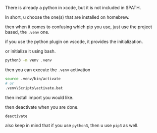 There is already a python in xcode, but it is not included in $PATH.  

In short, u choose the one(s) that are installed on homebrew.  

then when it comes to confusing which pip you use, just use the project based, the `.venv` one.  

if you use the python plugin on vscode, it provides the initialization.  

or initialize it using bash. 

```sh
python3 -m venv .venv
```

then you can execute the `.venv` activation  

```sh
source .venv/bin/activate 
# or
.venv\Scripts\activate.bat  

```

then install import you would like. 


then deactivate when you are done.  

```sh
deactivate
```

also keep in mind that if you use `python3`, then u use `pip3` as well. 
